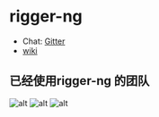 # rigger-ng 

* Chat: [Gitter](https://gitter.im/rigger-ng/Lobby)
* [wiki](https://github.com/xcodecraft/rigger-ng/wiki)

## 已经使用rigger-ng 的团队

![alt](http://p3.qhimg.com/t015483498da1695b16.png)
![alt](https://i.h2.pdim.gs/b2a97149ec43dfc95eb177508af29f6c.png)
![alt](http://s.marares.cn/online/mara-website/static/images/index/page1/logo-white-1.e3cd2365.png)
